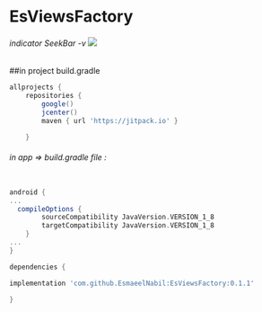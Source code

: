 # EsViewsFactory
###### indicator SeekBar -v <img src="https://jitpack.io/v/EsmaeelNabil/EsViewsFactory.svg">

##in project build.gradle

```gradle
allprojects {
    repositories {
        google()
        jcenter()
        maven { url 'https://jitpack.io' }

    }
```
###### in app => build.gradle file :

```gradle

android {
...
  compileOptions {
        sourceCompatibility JavaVersion.VERSION_1_8
        targetCompatibility JavaVersion.VERSION_1_8
    }
...
}

dependencies {

implementation 'com.github.EsmaeelNabil:EsViewsFactory:0.1.1'

}
```
